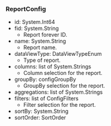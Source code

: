 ### ReportConfig
- id: System.Int64
- fid: System.String
  - Report forever ID.
- name: System.String
  - Report name.
- dataViewType: DataViewTypeEnum
  - Type of report.
- columns: list of System.Strings
  - Column selection for the report.
- groupBy: configGroupBy
  - GroupBy selection for the report.
- aggregations: list of System.Strings
- filters: list of ConfigFilters
  - Filter selection for the report.
- sortBy: System.String
- sortOrder: SortOrder
